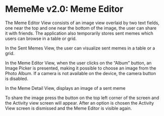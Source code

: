 # MemeMe v2.0: Meme Editor

The Meme Editor View consists of an image view overlaid by two text fields,
one near the top and one near the bottom of the image, the user can share it
with friends.  The application also temporarily stores sent memes which users
can browse in a table or grid.

In the Sent Memes View, the user can visualize sent memes in a table or a grid.

In the Meme Editor View, when the user clicks on the “Album” button, an Image Picker
is presented, making it possible to choose an image from the Photo Album.
If a camera is not available on the device, the camera button is disabled.

In the Meme Detail View, displays an image of a sent meme

To share the image press the button on the top left corner of the screen and the Activity
view screen will appear.  After an option is chosen the Activity View
screen is dismissed and the Meme Editor is visible again.
